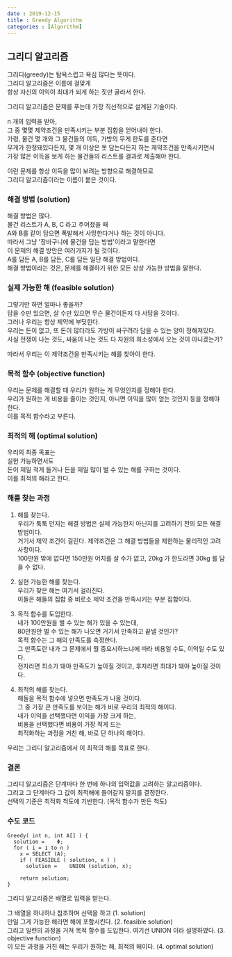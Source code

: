 ```yaml
---
date : 2019-12-15
title : Greedy Algorithm
categories : [Algorithm]
---
```


## 그리디 알고리즘  

그리디(greedy)는 탐욕스럽고 욕심 많다는 뜻이다.  
그리디 알고리즘은 이름에 걸맞게  
항상 자신의 이익이 최대가 되게 하는 짓만 골라서 한다.  

그리디 알고리즘은 문제를 푸는데 가장 직선적으로 설계된 기술이다.  

n 개의 입력을 받아,  
그 중 몇몇 제약조건을 만족시키는 부분 집합을 얻어내야 한다.  
가령, 물건 몇 개와 그 물건들의 이득, 가방의 무게 한도를 준다면    
무게가 한정돼있다든지, 몇 개 이상은 못 담는다든지 하는 제약조건을 만족시키면서  
가장 많은 이득을 보게 하는 물건들의 리스트를 결과로 제출해야 한다.  

이런 문제를 항상 이득을 많이 보려는 방향으로 해결하므로  
그리디 알고리즘이라는 이름이 붙은 것이다.  


### 해결 방법 (solution)

해결 방법은 많다.  
물건 리스트가 A, B, C 라고 주어졌을 때  
A와 B를 같이 담으면 폭발해서 사망한다거나 하는 것이 아니다.  
따라서 그냥 '장바구니에 물건을 담는 방법'이라고 말한다면  
이 문제의 해결 방안은 여러가지가 될 것이다.  
A를 담든 A, B를 담든, C를 담든 일단 해결 방법이다.  
해결 방법이라는 것은, 문제를 해결하기 위한 모든 상상 가능한 방법을 말한다.  

### 실제 가능한 해 (feasible solution)

그렇기만 하면 얼마나 좋을까?  
담을 수만 있으면, 살 수만 있으면 무슨 물건이든지 다 사담을 것이다.  
그러나 우리는 항상 제약에 부딪힌다.  
우리는 돈이 없고, 또 돈이 많더라도 가방이 싸구려라 담을 수 있는 양이 정해져있다.  
사실 전쟁이 나는 것도, 싸움이 나는 것도 다 자원의 희소성에서 오는 것이 아니겠는가?  

따라서 우리는 이 제약조건을 만족시키는 해를 찾아야 한다.  

### 목적 함수 (objective function)  

우리는 문제를 해결할 때 우리가 원하는 게 무엇인지를 정해야 한다.  
우리가 원하는 게 비용을 줄이는 것인지, 아니면 이익을 많이 얻는 것인지 등을 정해야 한다.  
이를 목적 함수라고 부른다.  

### 최적의 해 (optimal solution)

우리의 최종 목표는   
실현 가능하면서도  
돈이 제일 적게 들거나 돈을 제일 많이 벌 수 있는 해를 구하는 것이다.  
이를 최적의 해라고 한다.  

### 해를 찾는 과정 

1. 해를 찾는다.  
우리가 툭툭 던지는 해결 방법은 실제 가능한지 아닌지를 고려하기 전의 모든 해결 방법이다.  
거기서 제약 조건이 걸린다. 제약조건은 그 해결 방법들을 제한하는 물리적인 고려사항이다.  
100만원 밖에 없다면 150만원 어치를 살 수가 없고, 20kg 가 한도라면 30kg 를 담을 수 없다.  

2. 실현 가능한 해를 찾는다.  
우리가 찾은 해는 여기서 걸러진다.  
이들은 해들의 집합 중 비로소 제약 조건을 만족시키는 부분 집합이다.  

3. 목적 함수를 도입한다.  
내가 100만원을 벌 수 있는 해가 있을 수 있는데,  
80만원만 벌 수 있는 해가 나오면 거기서 만족하고 끝낼 것인가?  
목적 함수는 그 해의 만족도를 측정한다.  
그 만족도란 내가 그 문제에서 뭘 중요시하느냐에 따라 비용일 수도, 이익일 수도 있다.  
전자라면 최소가 돼야 만족도가 높아질 것이고, 후자라면 최대가 돼야 높아질 것이다.  

4. 최적의 해를 찾는다.  
해들을 목적 함수에 넣으면 만족도가 나올 것이다.  
그 중 가장 큰 만족도를 보이는 해가 바로 우리의 최적의 해이다.  
내가 이익을 선택했다면 이익을 가장 크게 하는,  
비용을 선택했다면 비용이 가장 적게 드는  
최적화하는 과정을 거친 해, 바로 단 하나의 해이다.  

우리는 그리디 알고리즘에서 이 최적의 해를 목표로 한다.  



### 결론

그리디 알고리즘은 단계마다 한 번에 하나의 입력값을 고려하는 알고리즘이다.  
그리고 그 단계마다 그 값이 최적해에 들어갈지 말지를 결정한다.  
선택의 기준은 최적화 척도에 기반한다. (목적 함수가 만든 척도)  


### 수도 코드

```pseudo
Greedy( int n, int A[] ) {
  solution =	Φ;
  for ( i = 1 to n )  
    x =	SELECT (A);
    if ( FEASIBLE ( solution, x ) )
      solution =	UNION (solution, x);

    return solution;
}
```

그리디 알고리즘은 배열로 입력을 받는다.  

그 배열을 하나하나 참조하며 선택을 하고 (1. solution)  
만일 그게 가능한 해라면 해에 포함시킨다. (2. feasible solution)  
그리고 일련의 과정을 거쳐 목적 함수를 도입한다. 여기선 UNION 이라 설명하였다. (3. objective function)  
이 모든 과정을 거친 해는 우리가 원하는 해, 최적의 해이다. (4. optimal solution)  

